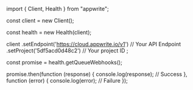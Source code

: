 import { Client, Health } from "appwrite";

const client = new Client();

const health = new Health(client);

client
    .setEndpoint('https://cloud.appwrite.io/v1') // Your API Endpoint
    .setProject('5df5acd0d48c2') // Your project ID
;

const promise = health.getQueueWebhooks();

promise.then(function (response) {
    console.log(response); // Success
}, function (error) {
    console.log(error); // Failure
});